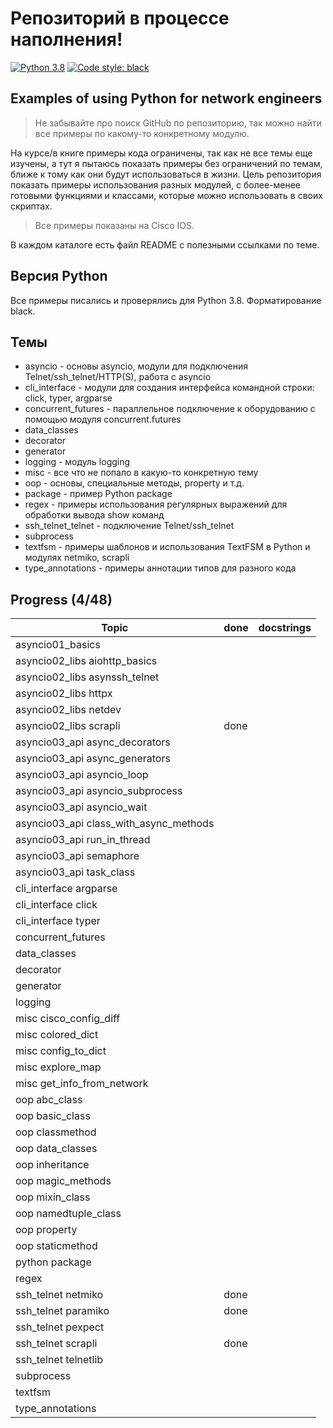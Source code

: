 # Репозиторий в процессе наполнения!

[![Python 3.8](https://img.shields.io/badge/python-3.8-blue.svg)](https://www.python.org/downloads/release/python-380/) [![Code style: black](https://img.shields.io/badge/code%20style-black-000000.svg)](https://github.com/psf/black)

## Examples of using Python for network engineers

> Не забывайте про поиск GitHub по репозиторию, так можно найти все примеры
> по какому-то конкретному модулю.

На курсе/в книге примеры кода ограничены, так как не все темы еще
изучены, а тут я пытаюсь показать примеры без ограничений по темам, ближе к тому
как они будут использоваться в жизни.
Цель репозитория показать примеры использования разных модулей, с более-менее готовыми
функциями и классами, которые можно использовать в своих скриптах.

> Все примеры показаны на Cisco IOS.

В каждом каталоге есть файл README с полезными ссылками по теме.

## Версия Python

Все примеры писались и проверялись для Python 3.8. Форматирование black.

## Темы

* asyncio - основы asyncio, модули для подключения Telnet/ssh_telnet/HTTP(S), работа с asyncio
* cli_interface - модули для создания интерфейса командной строки: click, typer, argparse
* concurrent_futures - параллельное подключение к оборудованию с помощью модуля concurrent.futures
* data_classes
* decorator
* generator
* logging - модуль logging
* misc - все что не попало в какую-то конкретную тему
* oop - основы, специальные методы, property и т.д.
* package - пример Python package
* regex - примеры использования регулярных выражений для обработки вывода show команд
* ssh_telnet_telnet - подключение Telnet/ssh_telnet
* subprocess
* textfsm - примеры шаблонов и использования TextFSM в Python и модулях netmiko, scrapli
* type_annotations - примеры аннотации типов для разного кода

## Progress (4/48)

| Topic                                  | done  | docstrings |
| -------------------------------------- | ----- | ---------- |
| asyncio01_basics                       | | |
| asyncio02_libs aiohttp_basics          | | |
| asyncio02_libs asynssh_telnet         | | |
| asyncio02_libs httpx         | | |
| asyncio02_libs netdev         | | |
| asyncio02_libs scrapli         | done | |
| asyncio03_api async_decorators         | | |
| asyncio03_api async_generators         | | |
| asyncio03_api asyncio_loop         | | |
| asyncio03_api asyncio_subprocess         | | |
| asyncio03_api asyncio_wait         | | |
| asyncio03_api class_with_async_methods         | | |
| asyncio03_api run_in_thread         | | |
| asyncio03_api semaphore         | | |
| asyncio03_api task_class         | | |
| cli_interface argparse          | | |
| cli_interface click          | | |
| cli_interface typer          | | |
| concurrent_futures            | | |
| data_classes              | | |
| decorator             | | |
| generator             | | |
| logging          | | |
| misc cisco_config_diff          | | |
| misc colored_dict          | | |
| misc config_to_dict          | | |
| misc explore_map          | | |
| misc get_info_from_network          | | |
| oop abc_class          | | |
| oop basic_class          | | |
| oop classmethod          | | |
| oop data_classes          | | |
| oop inheritance          | | |
| oop magic_methods          | | |
| oop mixin_class          | | |
| oop namedtuple_class          | | |
| oop property          | | |
| oop staticmethod          | | |
| python package            | | |
| regex             | | |
| ssh_telnet netmiko          | done | |
| ssh_telnet paramiko          | done | |
| ssh_telnet pexpect          | | |
| ssh_telnet scrapli          | done | |
| ssh_telnet telnetlib          | | |
| subprocess            | | |
| textfsm           | | |
| type_annotations              | | |
